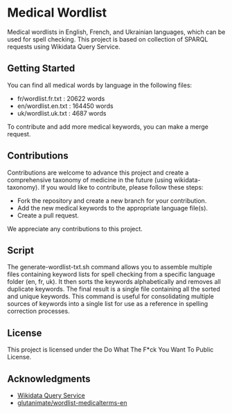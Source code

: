# Medical Wordlist

Medical wordlists in English, French, and Ukrainian languages, which can be used for spell checking. This project is based on collection of SPARQL requests using Wikidata Query Service.

## Getting Started

You can find all medical words by language in the following files:
- fr/wordlist.fr.txt : 20622 words
- en/wordlist.en.txt : 164450 words
- uk/wordlist.uk.txt : 4687 words

To contribute and add more medical keywords, you can make a merge request.

## Contributions

Contributions are welcome to advance this project and create a comprehensive taxonomy of medicine in the future (using wikidata-taxonomy). If you would like to contribute, please follow these steps:

- Fork the repository and create a new branch for your contribution.
- Add the new medical keywords to the appropriate language file(s).
- Create a pull request.

We appreciate any contributions to this project.

## Script

The generate-wordlist-txt.sh command allows you to assemble multiple files containing keyword lists for spell checking from a specific language folder (en, fr, uk). It then sorts the keywords alphabetically and removes all duplicate keywords. The final result is a single file containing all the sorted and unique keywords. This command is useful for consolidating multiple sources of keywords into a single list for use as a reference in spelling correction processes.

## License

This project is licensed under the Do What The F*ck You Want To Public License.

## Acknowledgments

- [Wikidata Query Service](https://query.wikidata.org)
- [glutanimate/wordlist-medicalterms-en](https://github.com/glutanimate/wordlist-medicalterms-en)
